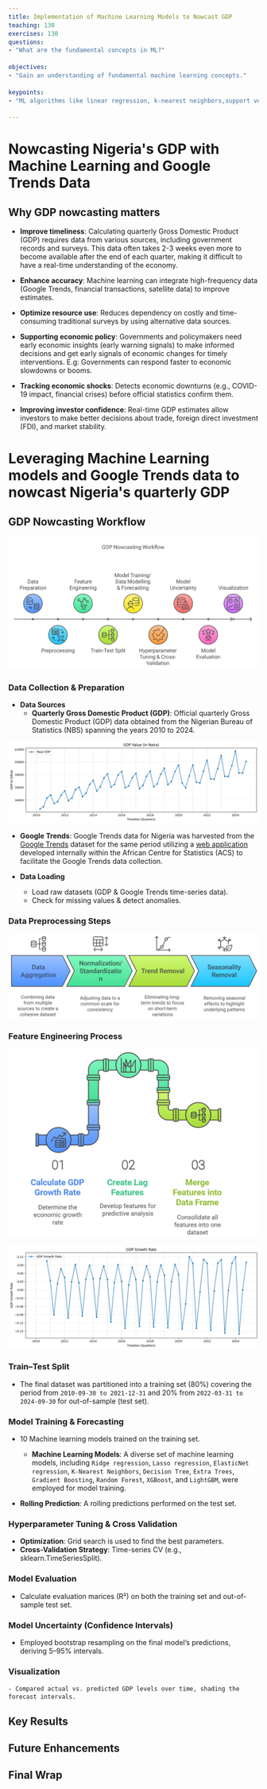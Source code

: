 ```yaml
---
title: Implementation of Machine Learning Models to Nowcast GDP
teaching: 130
exercises: 130
questions:
- "What are the fundamental concepts in ML?"

objectives:
- "Gain an understanding of fundamental machine learning concepts."

keypoints:
- "ML algorithms like linear regression, k-nearest neighbors,support vector Machine, xgboost and random forests are vital algorithms"

---
```

# Nowcasting Nigeria's GDP with Machine Learning and Google Trends Data

## Why GDP nowcasting matters

- **Improve timeliness**: Calculating quarterly Gross Domestic Product (GDP) requires data from various sources, including government records and surveys. This data often takes 2-3 weeks even more to become available after the end of each quarter, making it difficult to have a real-time understanding of the economy.

- **Enhance accuracy**: Machine learning can integrate high-frequency data (Google Trends, financial transactions, satellite data) to improve estimates.

- **Optimize resource use**: Reduces dependency on costly and time-consuming traditional surveys by using alternative data sources.

- **Supporting economic policy**: Governments and policymakers need early economic insights (early warning signals) to make informed decisions and get early signals of economic changes for timely interventions. E.g: Governments can respond faster to economic slowdowns or booms.

- **Tracking economic shocks**: Detects economic downturns (e.g., COVID-19 impact, financial crises) before official statistics confirm them.
  
- **Improving investor confidence**: Real-time GDP estimates allow investors to make better decisions about trade, foreign direct investment (FDI), and market stability.

# Leveraging Machine Learning models and Google Trends data to nowcast Nigeria's quarterly GDP

## GDP Nowcasting Workflow

![](../assets/img/GDP-Nowcasting-Workflow.png)

### **Data Collection & Preparation**
   - **Data Sources**
     - **Quarterly Gross Domestic Product (GDP)**: Official quarterly Gross Domestic Product (GDP) data obtained from the Nigerian Bureau of Statistics (NBS) spanning the years 2010 to 2024.
  
![](../assets/img/gdp_quarterly_nigeria.png)
     
   - **Google Trends**: Google Trends data for Nigeria was harvested from the [Google Trends](https://trends.google.com/trends/) dataset for the same period utilizing a [web application](https://mlops-gpd-nowcasting-88t9uagbxrtgq2ajmbpcw4.streamlit.app/) developed internally within the African Centre for Statistics (ACS) to facilitate the Google Trends data collection.

  - **Data Loading**
    - Load raw datasets (GDP & Google Trends time-series data).
    - Check for missing values & detect anomalies.

### **Data Preprocessing Steps**
   
   ![](../assets/img/Data-Preprocessing.png)
   
### **Feature Engineering Process**
   
 ![](../assets/img/Feature-Engineering.png)
 
![](../assets/img/gdp_growth_rate.png)
                                
### **Train–Test Split**

   - The final dataset was partitioned into a training set (80%) covering the period from `2010-09-30 to 2021-12-31` and 20% from `2022-03-31 to 2024-09-30` for out-of-sample (test set).

### **Model Training & Forecasting**

   - 10 Machine learning models trained on the training set.
     - **Machine Learning Models**: A diverse set of machine learning models, including `Ridge regression`, `Lasso regression`, `ElasticNet regression`, `K-Nearest Neighbors`, `Decision Tree`, `Extra Trees`, `Gradient Boosting`, `Random Forest`, `XGBoost`, and `LightGBM`, were employed for model training.
   
   - **Rolling Prediction**: A rolling predictions performed on the test set.

### **Hyperparameter Tuning & Cross Validation**

   - **Optimization**: Grid search is used to find the best parameters.
   - **Cross-Validation Strategy**: Time-series CV (e.g., sklearn.TimeSeriesSplit).

### **Model Evaluation**
   - Calculate evaluation marices (R²) on both the training set and out-of-sample test set.
  
### **Model Uncertainty** (Confidence Intervals)

   - Employed bootstrap resampling on the final model’s predictions, deriving 5–95% intervals.
     
### **Visualization**
    - Compared actual vs. predicted GDP levels over time, shading the forecast intervals.

## Key Results

## Future Enhancements

## Final Wrap
